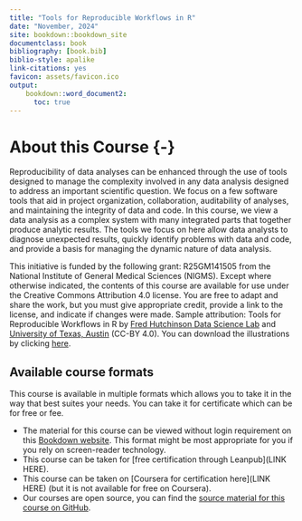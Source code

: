 ```yaml
---
title: "Tools for Reproducible Workflows in R"
date: "November, 2024"
site: bookdown::bookdown_site
documentclass: book
bibliography: [book.bib]
biblio-style: apalike
link-citations: yes
favicon: assets/favicon.ico
output:
    bookdown::word_document2:
      toc: true
---
```


# About this Course {-}

Reproducibility of data analyses can be enhanced through the use of tools designed to manage the complexity involved in any data analysis designed to address an important scientific question. We focus on a few software tools that aid in project organization, collaboration, auditability of analyses, and maintaining the integrity of data and code. In this course, we view a data analysis as a complex system with many integrated parts that together produce analytic results. The tools we focus on here allow data analysts to diagnose unexpected results, quickly identify problems with data and code, and provide a basis for managing the dynamic nature of data analysis.

This initiative is funded by the following grant: R25GM141505 from the National Institute of General Medical Sciences (NIGMS). Except where otherwise indicated, the contents of this course are available for use under the Creative Commons Attribution 4.0 license. You are free to adapt and share the work, but you must give appropriate credit, provide a link to the license, and indicate if changes were made. Sample attribution: Tools for Reproducible Workflows in R by [Fred Hutchinson Data Science Lab](https://hutchdatascience.org/) and [University of Texas, Austin]( https://stat.utexas.edu/) (CC-BY 4.0). You can download the illustrations by clicking [here](https://docs.google.com/presentation/d/1MNHf8JpolaEP_vQ_kB-1xRBF9wo3haCArRu117hBoHA/edit?usp=sharing).



## Available course formats

This course is available in multiple formats which allows you to take it in the way that best suites your needs. You can take it for certificate which can be for free or fee.

- The material for this course can be viewed without login requirement on this [Bookdown website](https://hutchdatascience.org/Tools_for_Reproducible_Workflows_in_R/). This format might be most appropriate for you if you rely on screen-reader technology.
- This course can be taken for [free certification through Leanpub](LINK HERE).
- This course can be taken on [Coursera for certification here](LINK HERE) (but it is not available for free on Coursera).
- Our courses are open source, you can find the [source material for this course on GitHub](https://github.com/fhdsl/Tools_for_Reproducible_Workflows_in_R).
